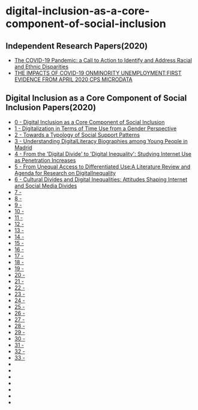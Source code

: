 # digital-inclusion-as-a-core-component-of-social-inclusion

## Independent Research Papers(2020)
- [The COVID-19 Pandemic: a Call to Action to Identify and Address Racial and Ethnic Disparities](https://itrau.co/call-to-action)
- [THE IMPACTS OF COVID-19 ONMINORITY UNEMPLOYMENT:FIRST EVIDENCE FROM APRIL 2020 CPS MICRODATA](https://itrau.co/c19-group-impact)

## Digital Inclusion as a Core Component of Social Inclusion Papers(2020)
- [0 - Digital Inclusion as a Core Component of Social Inclusion](https://itrau.co/0-main)
- [1 - Digitalization in Terms of Time Use from a Gender Perspective](https://itrau.co/01-implications)
- [2 - Towards a Typology of Social Support Patterns](https://itrau.co/02--being-done)
- [3 - Understanding DigitalLiteracy Biographies among Young People in Madrid](itrau.co/03-digital-literacy)
- [4 - From the 'Digital Divide' to 'Digital Inequality': Studying Internet Use as Penetration Increases](itrau.co/04-digital-divide)
- [5 - From Unequal Access to Differentiated Use:A Literature Review and Agenda for Research on DigitalInequality](itrau.co/05-digital-inequality-research)
- [6 - Cultural Divides and Digital Inequalities: Attitudes Shaping Internet and Social Media Divides]()
- [7 - ]()
- [8 - ]()
- [9 - ]()
- [10 - ]()
- [11 - ]()
- [12 - ]()
- [13 - ]()
- [14 - ]()
- [15 - ]()
- [16 - ]()
- [17 - ]()
- [18 - ]()
- [19 - ]()
- [20 - ]()
- [21 - ]()
- [22 - ]()
- [23 - ]()
- [24 - ]()
- [25 - ]()
- [26 - ]()
- [27 - ]()
- [28 - ]()
- [29 - ]()
- [30 - ]()
- [31 - ]()
- [32 - ]()
- [33 - ]()
- []()
- []()
- []()
- []()
- []()
- []()
- []()
